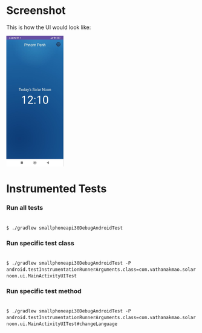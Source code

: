 # Screenshot #

This is how the UI would look like:

<img src="https://github.com/vathanak-mao/solarnoon/blob/main/.github/demo.jpg" width="30%"/>

# Instrumented Tests #

### Run all tests ###

<code>
$ ./gradlew smallphoneapi30DebugAndroidTest
</code>

### Run specific test class ###

<code>
$ ./gradlew smallphoneapi30DebugAndroidTest -P android.testInstrumentationRunnerArguments.class=com.vathanakmao.solarnoon.ui.MainActivityUITest
</code>

### Run specific test method ###

<code>
$ ./gradlew smallphoneapi30DebugAndroidTest -P android.testInstrumentationRunnerArguments.class=com.vathanakmao.solarnoon.ui.MainActivityUITest#changeLanguage
</code>



